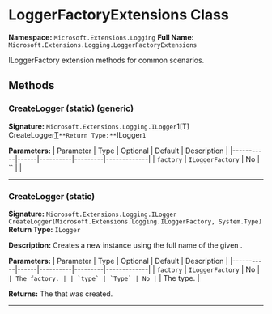 # LoggerFactoryExtensions Class

**Namespace:** `Microsoft.Extensions.Logging`
**Full Name:** `Microsoft.Extensions.Logging.LoggerFactoryExtensions`

ILoggerFactory extension methods for common scenarios.

## Methods

### CreateLogger (static) (generic)

**Signature:** `Microsoft.Extensions.Logging.ILogger`1[T] CreateLogger[T](Microsoft.Extensions.Logging.ILoggerFactory)`
**Return Type:** `ILogger`1`

**Parameters:**
| Parameter | Type | Optional | Default | Description |
|-----------|------|----------|---------|-------------|
| `factory` | `ILoggerFactory` | No | `` |  |

---

### CreateLogger (static)

**Signature:** `Microsoft.Extensions.Logging.ILogger CreateLogger(Microsoft.Extensions.Logging.ILoggerFactory, System.Type)`
**Return Type:** `ILogger`

**Description:** Creates a new  instance using the full name of the given .

**Parameters:**
| Parameter | Type | Optional | Default | Description |
|-----------|------|----------|---------|-------------|
| `factory` | `ILoggerFactory` | No | `` | The factory. |
| `type` | `Type` | No | `` | The type. |

**Returns:** The  that was created.

---